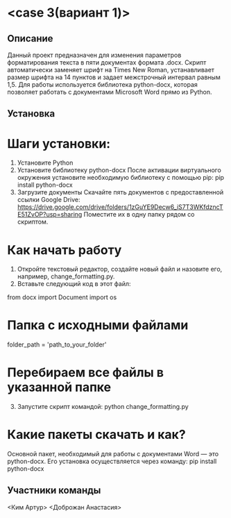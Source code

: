 # <case 3(вариант 1)>

## Описание 

Данный проект предназначен для изменения параметров форматирования текста в пяти документах формата .docx. Скрипт автоматически заменяет шрифт на Times New Roman, устанавливает размер шрифта на 14 пунктов и задает межстрочный интервал равным 1,5. Для работы используется библиотека python-docx, которая позволяет работать с документами Microsoft Word прямо из Python.

## Установка

# Шаги установки:

1. Установите Python
2. Установите библиотеку python-docx
 После активации виртуального окружения установите необходимую библиотеку с помощью pip: pip install python-docx
3. Загрузите документы
 Скачайте пять документов с предоставленной ссылки Google Drive:
 https://drive.google.com/drive/folders/1zGuYE9Decw6_iS7T3WKfdzncTE51ZvOP?usp=sharing
 Поместите их в одну папку рядом со скриптом.

# Как начать работу

1. Откройте текстовый редактор, создайте новый файл и назовите его, например, change_formatting.py.
2. Вставьте следующий код в этот файл:

from docx import Document
import os

# Папка с исходными файлами
folder_path = 'path_to_your_folder'

# Перебираем все файлы в указанной папке
3. Запустите скрипт командой:
 python change_formatting.py

# Какие пакеты скачать и как?
Основной пакет, необходимый для работы с документами Word — это python-docx. Его установка осуществляется через команду:
pip install python-docx

## Участники команды

<Ким Артур>
<Доброжан Анастасия>

